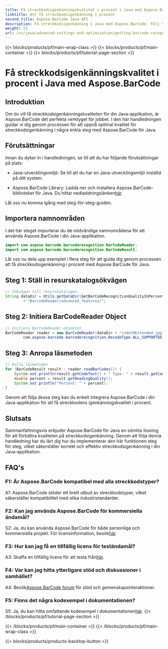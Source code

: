```yaml
---
title: Få streckkodsigenkänningskvalitet i procent i Java med Aspose.BarCode
linktitle: Att få streckkodsigenkänning i procent
second_title: Aspose.BarCode Java API
description: Få streckkodsigenkänning i Java med Aspose.BarCode. Följ vår steg-för-steg-guide för optimala resultat.
weight: 21
url: /sv/java/advanced-settings-and-optimization/getting-barcode-recognition-quality-percent/
---
```


{{< blocks/products/pf/main-wrap-class >}}
{{< blocks/products/pf/main-container >}}
{{< blocks/products/pf/tutorial-page-section >}}

# Få streckkodsigenkänningskvalitet i procent i Java med Aspose.BarCode

## Introduktion

Om du vill få streckkodsigenkänningskvaliteten för din Java-applikation, är Aspose.BarCode det perfekta verktyget för jobbet. I den här handledningen guidar vi dig genom processen för att uppnå optimal kvalitet för streckkodsigenkänning i några enkla steg med Aspose.BarCode för Java.

## Förutsättningar

Innan du dyker in i handledningen, se till att du har följande förutsättningar på plats:

- Java-utvecklingsmiljö: Se till att du har en Java-utvecklingsmiljö inställd på ditt system.

-  Aspose.BarCode Library: Ladda ner och installera Aspose.BarCode-biblioteket för Java. Du hittar nedladdningslänken[här](https://releases.aspose.com/barcode/java/).

Låt oss nu komma igång med steg-för-steg-guiden.

## Importera namnområden

I det här steget importerar du de nödvändiga namnområdena för att använda Aspose.BarCode i din Java-applikation.

```java
import com.aspose.barcode.barcoderecognition.BarCodeReader;
import com.aspose.barcode.barcoderecognition.BarCodeResult;


```

Låt oss nu dela upp exemplet i flera steg för att guida dig genom processen att få streckkodsigenkänning i procent med Aspose.BarCode för Java.

## Steg 1: Ställ in resurskatalogsökvägen

```java
// Sökvägen till resurskatalogen.
String dataDir = Utils.getDataDir(GetBarCodeRecognitionQualityInPercent.class)
		+ "BarcodeReader/advanced_features/";
```

## Steg 2: Initiera BarCodeReader Object

```java
// Initiera BarCodeReader-objektet
BarCodeReader reader = new BarCodeReader(dataDir + "code39Extended.jpg",
		com.aspose.barcode.barcoderecognition.DecodeType.ALL_SUPPORTED_TYPES);
```

## Steg 3: Anropa läsmetoden

```java
// Kalla läsmetoden
for (BarCodeResult result : reader.readBarCodes()) {
	System.out.println(result.getCodeText() + " Type: " + result.getCodeType());
	double percent = result.getReadingQuality();
	System.out.println("Percent: " + percent);
}
```

Genom att följa dessa steg kan du enkelt integrera Aspose.BarCode i din Java-applikation för att få streckkodens igenkänningskvalitet i procent.

## Slutsats

Sammanfattningsvis erbjuder Aspose.BarCode för Java en sömlös lösning för att förbättra kvaliteten på streckkodsigenkänning. Genom att följa denna handledning har du lärt dig hur du implementerar den här funktionen steg för steg, vilket säkerställer korrekt och effektiv streckkodsigenkänning i din Java-applikation.

## FAQ's

### F1: Är Aspose.BarCode kompatibel med alla streckkodstyper?

A1: Aspose.BarCode stöder ett brett utbud av streckkodstyper, vilket säkerställer kompatibilitet med olika industristandarder.

### F2: Kan jag använda Aspose.BarCode för kommersiella ändamål?

 S2: Ja, du kan använda Aspose.BarCode för både personliga och kommersiella projekt. För licensinformation, besök[här](https://purchase.aspose.com/buy).

### F3: Hur kan jag få en tillfällig licens för teständamål?

A3: Skaffa en tillfällig licens för att testa från[här](https://purchase.aspose.com/temporary-license/).

### F4: Var kan jag hitta ytterligare stöd och diskussioner i samhället?

 A4: Besök[Aspose.BarCode forum](https://forum.aspose.com/c/barcode/13) för stöd och gemenskapsinteraktioner.

### F5: Finns det några kodexempel i dokumentationen?

 S5: Ja, du kan hitta omfattande kodexempel i dokumentationen[här](https://reference.aspose.com/barcode/java/).
{{< /blocks/products/pf/tutorial-page-section >}}

{{< /blocks/products/pf/main-container >}}
{{< /blocks/products/pf/main-wrap-class >}}

{{< blocks/products/products-backtop-button >}}
